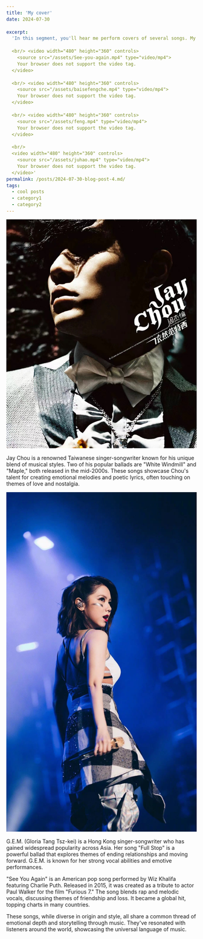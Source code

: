 ```yaml
---
title: 'My cover'
date: 2024-07-30

excerpt:
  'In this segment, you'll hear me perform covers of several songs. My skill level is modest, so please consider this as purely for fun and entertainment.

  <br/> <video width="480" height="360" controls>
    <source src="/assets/See-you-again.mp4" type="video/mp4">
    Your browser does not support the video tag.
  </video>

  <br/> <video width="480" height="360" controls>
    <source src="/assets/baisefengche.mp4" type="video/mp4">
    Your browser does not support the video tag.
  </video>

  <br/> <video width="480" height="360" controls>
    <source src="/assets/feng.mp4" type="video/mp4">
    Your browser does not support the video tag.
  </video>
  
  <br/>
  <video width="480" height="360" controls>
    <source src="/assets/juhao.mp4" type="video/mp4">
    Your browser does not support the video tag.
  </video>'
permalink: /posts/2024-07-30-blog-post-4.md/
tags:
  - cool posts
  - category1
  - category2
---
```


<img src='/images/周杰伦.png'>

Jay Chou is a renowned Taiwanese singer-songwriter known for his unique blend of musical styles. Two of his popular ballads are "White Windmill" and "Maple," both released in the mid-2000s. These songs showcase Chou's talent for creating emotional melodies and poetic lyrics, often touching on themes of love and nostalgia.


<img src='/images/邓紫棋.png'>

G.E.M. (Gloria Tang Tsz-kei) is a Hong Kong singer-songwriter who has gained widespread popularity across Asia. Her song "Full Stop" is a powerful ballad that explores themes of ending relationships and moving forward. G.E.M. is known for her strong vocal abilities and emotive performances.

"See You Again" is an American pop song performed by Wiz Khalifa featuring Charlie Puth. Released in 2015, it was created as a tribute to actor Paul Walker for the film "Furious 7." The song blends rap and melodic vocals, discussing themes of friendship and loss. It became a global hit, topping charts in many countries.

These songs, while diverse in origin and style, all share a common thread of emotional depth and storytelling through music. They've resonated with listeners around the world, showcasing the universal language of music.
